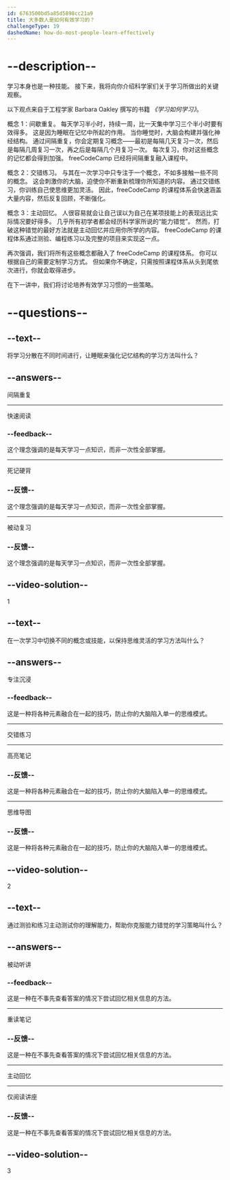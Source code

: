 ```yaml
---
id: 6763500bd5a85d5898cc21a9
title: 大多数人是如何有效学习的？
challengeType: 19
dashedName: how-do-most-people-learn-effectively
---
```


# --description--

学习本身也是一种技能。 接下来，我将向你介绍科学家们关于学习所做出的关键观察。

以下观点来自于工程学家 Barbara Oakley 撰写的书籍 *《学习如何学习》*。

概念 1：间歇重复。 每天学习半小时，持续一周，比一天集中学习三个半小时要有效得多。 这是因为睡眠在记忆中所起的作用。 当你睡觉时，大脑会构建并强化神经结构。 通过间隔重复，你会定期复习概念——最初是每隔几天复习一次，然后是每隔几周复习一次，再之后是每隔几个月复习一次。 每次复习，你对这些概念的记忆都会得到加强。 freeCodeCamp 已经将间隔重复融入课程中。

概念 2：交错练习。 与其在一次学习中只专注于一个概念，不如多接触一些不同的概念。 这会刺激你的大脑，迫使你不断重新梳理你所知道的内容。 通过交错练习，你训练自己使思维更加灵活。 因此，freeCodeCamp 的课程体系会快速涵盖大量内容，然后反复回顾，不断强化。

概念 3：主动回忆。 人很容易就会让自己误以为自己在某项技能上的表现远比实际情况要好得多。 几乎所有初学者都会经历科学家所说的“能力错觉”。 然而，打破这种错觉的最好方法就是主动回忆并应用你所学的内容。 freeCodeCamp 的课程体系通过测验、编程练习以及完整的项目来实现这一点。

再次强调，我们将所有这些概念都融入了 freeCodeCamp 的课程体系。 你可以根据自己的需要定制学习方式。 但如果你不确定，只需按照课程体系从头到尾依次进行，你就会取得进步。

在下一讲中，我们将讨论培养有效学习习惯的一些策略。

# --questions--

## --text--

将学习分散在不同时间进行，让睡眠来强化记忆结构的学习方法叫什么？

## --answers--

间隔重复

---

快速阅读

### --feedback--

这个理念强调的是每天学习一点知识，而非一次性全部掌握。

---

死记硬背

### --反馈--

这个理念强调的是每天学习一点知识，而非一次性全部掌握。

---

被动复习

### --反馈--

这个理念强调的是每天学习一点知识，而非一次性全部掌握。

## --video-solution--

1

## --text--

在一次学习中切换不同的概念或技能，以保持思维灵活的学习方法叫什么？

## --answers--

专注沉浸

### --feedback--

这是一种将各种元素融合在一起的技巧，防止你的大脑陷入单一的思维模式。

---

交错练习

---

高亮笔记

### --反馈--

这是一种将各种元素融合在一起的技巧，防止你的大脑陷入单一的思维模式。

---

思维导图

### --反馈--

这是一种将各种元素融合在一起的技巧，防止你的大脑陷入单一的思维模式。

## --video-solution--

2

## --text--

通过测验和练习主动测试你的理解能力，帮助你克服能力错觉的学习策略叫什么？

## --answers--

被动听讲

### --feedback--

这是一种在不事先查看答案的情况下尝试回忆相关信息的方法。

---

重读笔记

### --反馈--

这是一种在不事先查看答案的情况下尝试回忆相关信息的方法。

---

主动回忆

---

仅阅读讲座

### --反馈--

这是一种在不事先查看答案的情况下尝试回忆相关信息的方法。

## --video-solution--

3
